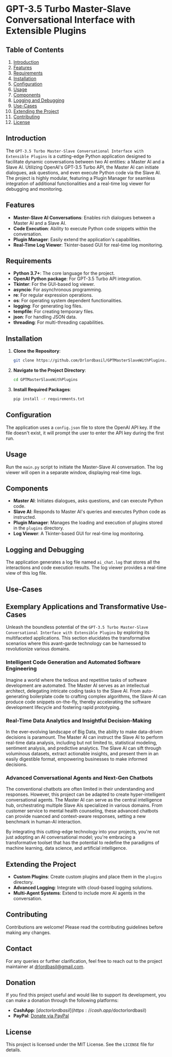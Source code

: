 # GPT-3.5 Turbo Master-Slave Conversational Interface with Extensible Plugins

## Table of Contents

1. [Introduction](#introduction)
2. [Features](#features)
3. [Requirements](#requirements)
4. [Installation](#installation)
5. [Configuration](#configuration)
6. [Usage](#usage)
7. [Components](#components)
8. [Logging and Debugging](#logging-and-debugging)
9. [Use-Cases](#use-cases)
10. [Extending the Project](#extending-the-project)
11. [Contributing](#contributing)
12. [License](#license)

## Introduction

The `GPT-3.5 Turbo Master-Slave Conversational Interface with Extensible Plugins` is a cutting-edge Python application designed to facilitate dynamic conversations between two AI entities: a Master AI and a Slave AI. Utilizing OpenAI's GPT-3.5 Turbo API, the Master AI can initiate dialogues, ask questions, and even execute Python code via the Slave AI. The project is highly modular, featuring a Plugin Manager for seamless integration of additional functionalities and a real-time log viewer for debugging and monitoring.

## Features

- **Master-Slave AI Conversations**: Enables rich dialogues between a Master AI and a Slave AI.
- **Code Execution**: Ability to execute Python code snippets within the conversation.
- **Plugin Manager**: Easily extend the application's capabilities.
- **Real-Time Log Viewer**: Tkinter-based GUI for real-time log monitoring.
  
## Requirements

- **Python 3.7+**: The core language for the project.
- **OpenAI Python package**: For GPT-3.5 Turbo API integration.
- **Tkinter**: For the GUI-based log viewer.
- **asyncio**: For asynchronous programming.
- **re**: For regular expression operations.
- **os**: For operating system dependent functionalities.
- **logging**: For generating log files.
- **tempfile**: For creating temporary files.
- **json**: For handling JSON data.
- **threading**: For multi-threading capabilities.

## Installation

1. **Clone the Repository**:
    ```bash
    git clone https://github.com/Drlordbasil/GPTMasterSlaveWithPlugins.git
    ```
2. **Navigate to the Project Directory**:
    ```bash
    cd GPTMasterSlaveWithPlugins
    ```
3. **Install Required Packages**:
    ```bash
    pip install -r requirements.txt
    ```

## Configuration

The application uses a `config.json` file to store the OpenAI API key. If the file doesn't exist, it will prompt the user to enter the API key during the first run.

## Usage

Run the `main.py` script to initiate the Master-Slave AI conversation. The log viewer will open in a separate window, displaying real-time logs.

## Components

- **Master AI**: Initiates dialogues, asks questions, and can execute Python code.
- **Slave AI**: Responds to Master AI's queries and executes Python code as instructed.
- **Plugin Manager**: Manages the loading and execution of plugins stored in the `plugins` directory.
- **Log Viewer**: A Tkinter-based GUI for real-time log monitoring.

## Logging and Debugging

The application generates a log file named `ai_chat.log` that stores all the interactions and code execution results. The log viewer provides a real-time view of this log file.

## Use-Cases

## Exemplary Applications and Transformative Use-Cases

Unleash the boundless potential of the `GPT-3.5 Turbo Master-Slave Conversational Interface with Extensible Plugins` by exploring its multifaceted applications. This section elucidates the transformative scenarios where this avant-garde technology can be harnessed to revolutionize various domains.

### Intelligent Code Generation and Automated Software Engineering

Imagine a world where the tedious and repetitive tasks of software development are automated. The Master AI serves as an intellectual architect, delegating intricate coding tasks to the Slave AI. From auto-generating boilerplate code to crafting complex algorithms, the Slave AI can produce code snippets on-the-fly, thereby accelerating the software development lifecycle and fostering rapid prototyping.

### Real-Time Data Analytics and Insightful Decision-Making

In the ever-evolving landscape of Big Data, the ability to make data-driven decisions is paramount. The Master AI can instruct the Slave AI to perform real-time data analysis, including but not limited to, statistical modeling, sentiment analysis, and predictive analytics. The Slave AI can sift through voluminous datasets, extract actionable insights, and present them in an easily digestible format, empowering businesses to make informed decisions.

### Advanced Conversational Agents and Next-Gen Chatbots

The conventional chatbots are often limited in their understanding and responses. However, this project can be adapted to create hyper-intelligent conversational agents. The Master AI can serve as the central intelligence hub, orchestrating multiple Slave AIs specialized in various domains. From customer service to mental health counseling, these advanced chatbots can provide nuanced and context-aware responses, setting a new benchmark in human-AI interaction.

By integrating this cutting-edge technology into your projects, you're not just adopting an AI conversational model; you're embracing a transformative toolset that has the potential to redefine the paradigms of machine learning, data science, and artificial intelligence.

## Extending the Project

- **Custom Plugins**: Create custom plugins and place them in the `plugins` directory.
- **Advanced Logging**: Integrate with cloud-based logging solutions.
- **Multi-Agent Systems**: Extend to include more AI agents in the conversation.

## Contributing

Contributions are welcome! Please read the contributing guidelines before making any changes.

## Contact

For any queries or further clarification, feel free to reach out to the project maintainer at [drlordbasil@gmail.com](mailto:drlordbasil@gmail.com).

## Donation

If you find this project useful and would like to support its development, you can make a donation through the following platforms:

- **CashApp**: [$doctorlordbasil](https://cash.app/$doctorlordbasil)
- **PayPal**: [Donate via PayPal](https://paypal.me/chaoticbasil?country.x=US&locale.x=en_US)

## License

This project is licensed under the MIT License. See the `LICENSE` file for details.
